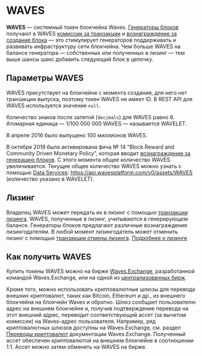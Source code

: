 # WAVES

**WAVES** — системный токен блокчейна Waves. [Генераторы блоков](/ru/blockchain/node/mining-node) получают в WAVES [комиссии за транзакции](/ru/blockchain/transaction/transaction-fee) и [вознаграждение за создание блока](/ru/blockchain/mining/mining-reward) — это стимулирует генераторов поддерживать и развивать инфраструктуру сети блокчейна. Чем больше WAVES на балансе генератора — собственных или полученных в лизинг — тем выше шансы шанс добавить следующий блок в цепочку.

## Параметры WAVES

WAVES присутствует на блокчейне с момента создания, для него нет транзакции выпуска, поэтому токен WAVES не имеет ID. В REST API для WAVES используется значение `null`.

Количество знаков после запятой (`decimals`) для WAVES равно 8. Атомарная единица — 1/100 000 000 WAVES — называется WAVELET.

В апреле 2016 было выпущено 100 миллионов WAVES.

В октябре 2019 была активирована фича № 14 “Block Reward and Community Driven Monetary Policy”, которая вводит [вознаграждение за генерацию блоков](/ru/blockchain/mining/mining-reward). С этого момента общее количество WAVES увеличивается. Текущее общее количество WAVES можно узнать с помощью [Data Services](/ru/building-apps/waves-api-and-sdk/waves-data-service-api): <https://api.wavesplatform.com/v0/assets/WAVES> (количество указано в WAVELET).

## Лизинг

Владелец WAVES может передать их в лизинг с помощью [транзакции лизинга](/ru/blockchain/transaction-type/lease-transaction). WAVES, полученные в лизинг, учитываются в генерирующем балансе. Генераторы блоков предлагают различные вознаграждения лизингодателям. В любой момент лизингодатель может отменить лизинг c помощью [транзакции отмены лизинга](/ru/blockchain/transaction-type/lease-transaction). [Подробнее о лизинге](/ru/blockchain/leasing)

## Как получить WAVES

Купить токены WAVES можно на бирже [Waves.Exchange](https://waves.exchange/), разработанной командой Waves.Exchange, или на одной из [централизованных бирж](https://coinmarketcap.com/currencies/waves/markets/).

Кроме того, можно использовать криптовалютные шлюзы для перевода внешних криптовалют, таких как Bitcoin, Ethereum и др., из внешнего блокчейна на блокчейн Waves и обратно. Шлюз сообщает пользователю адрес на внешнем блокчейне и, получив подтверждение перевода на этот внешний адрес, переводит соответствующий ассет (за вычетом комиссии) на Waves-адрес пользователя. Например, ряд криптовалютных шлюзов доступны на Waves.Exchange, см. раздел [Переводы криптовалют](https://docs.waves.exchange/ru/waves-exchange/waves-exchange-online-desktop/online-desktop-trs-gtw/online-desktop-trs-asset) документации Waves.Exchange. Полученный ассет обеспечен криптовалютой на внешнем блокчейне в соотношении 1:1. Ассет можно затем обменять на WAVES на бирже.
